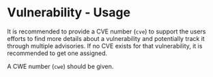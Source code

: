# Vulnerability - Usage

It is recommended to provide a CVE number (`cve`) to support the users efforts to find more details about a vulnerability and potentially track it through multiple advisories.
If no CVE exists for that vulnerability, it is recommended to get one assigned.

A CWE number (`cwe`) should be given.
